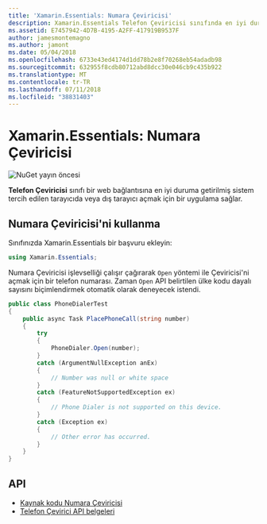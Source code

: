 ```yaml
---
title: 'Xamarin.Essentials: Numara Çeviricisi'
description: Xamarin.Essentials Telefon Çeviricisi sınıfında en iyi duruma getirilmiş sistem tercih edilen tarayıcıda veya dış tarayıcı web bağlantısı açmak için bir uygulama sağlar.
ms.assetid: E7457942-4D7B-4195-A2FF-417919B9537F
author: jamesmontemagno
ms.author: jamont
ms.date: 05/04/2018
ms.openlocfilehash: 6733e43ed4174d1dd78b2e8f70268eb54adadb98
ms.sourcegitcommit: 632955f8cdb80712abd8dcc30e046cb9c435b922
ms.translationtype: MT
ms.contentlocale: tr-TR
ms.lasthandoff: 07/11/2018
ms.locfileid: "38831403"
---
```

# <a name="xamarinessentials-phone-dialer"></a>Xamarin.Essentials: Numara Çeviricisi

![NuGet yayın öncesi](~/media/shared/pre-release.png)

**Telefon Çeviricisi** sınıfı bir web bağlantısına en iyi duruma getirilmiş sistem tercih edilen tarayıcıda veya dış tarayıcı açmak için bir uygulama sağlar.

## <a name="using-phone-dialer"></a>Numara Çeviricisi'ni kullanma

Sınıfınızda Xamarin.Essentials bir başvuru ekleyin:

```csharp
using Xamarin.Essentials;
```

Numara Çeviricisi işlevselliği çalışır çağırarak `Open` yöntemi ile Çeviricisi'ni açmak için bir telefon numarası. Zaman `Open` API belirtilen ülke kodu dayalı sayısını biçimlendirmek otomatik olarak deneyecek istendi.

```csharp
public class PhoneDialerTest
{
    public async Task PlacePhoneCall(string number)
    {
        try
        {
            PhoneDialer.Open(number);
        }
        catch (ArgumentNullException anEx)
        {
            // Number was null or white space
        }
        catch (FeatureNotSupportedException ex)
        {
            // Phone Dialer is not supported on this device.
        }
        catch (Exception ex)
        {
            // Other error has occurred.
        }
    }
}
```

## <a name="api"></a>API

- [Kaynak kodu Numara Çeviricisi](https://github.com/xamarin/Essentials/tree/master/Xamarin.Essentials/PhoneDialer)
- [Telefon Çevirici API belgeleri](xref:Xamarin.Essentials.PhoneDialer)
